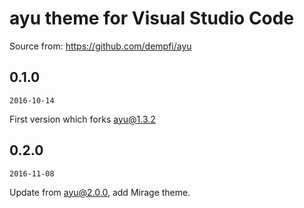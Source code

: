 # ayu theme for Visual Studio Code

Source from: https://github.com/dempfi/ayu

## 0.1.0

`2016-10-14`

First version which forks ayu@1.3.2

## 0.2.0

`2016-11-08`

Update from ayu@2.0.0, add Mirage theme. 